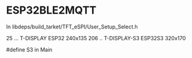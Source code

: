 # ESP32BLE2MQTT

In libdeps/build_tarket/TFT_eSPI/User_Setup_Select.h

25 ... T-DISPLAY ESP32 240x135
206 .. T-DISPLAY-S3 ESP32S3 320x170

#define S3 in Main

